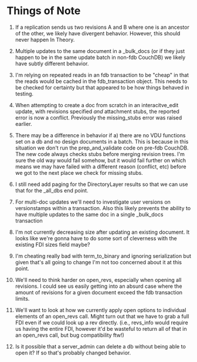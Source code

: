 Things of Note
===


1. If a replication sends us two revisions A and B where one is an
   ancestor of the other, we likely have divergent behavior. However,
   this should never happen In Theory.

2. Multiple updates to the same document in a _bulk_docs (or if they
   just happen to be in the same update batch in non-fdb CouchDB)
   we likely have subtly different behavior.

3. I'm relying on repeated reads in an fdb transaction to be "cheap"
   in that the reads would be cached in the fdb_transaction object.
   This needs to be checked for certainty but that appeared to
   be how things behaved in testing.

4. When attempting to create a doc from scratch in an interacitve_edit
   update, with revisions specified *and* attachment stubs, the reported
   error is now a conflict. Previously the missing_stubs error was
   raised earlier.

5. There may be a difference in behavior if a) there are no VDU functions
   set on a db and no design documents in a batch. This is because in
   this situation we don't run the prep_and_validate code on pre-fdb
   CouchDB. The new code always checks stubs before merging revision trees.
   I'm sure the old way would fail somehow, but it would fail further on
   which means we may have failed with a different reason (conflict, etc)
   before we got to the next place we check for missing stubs.

6. I still need add paging for the DirectoryLayer results so that we
   can use that for the _all_dbs end point.

7. For multi-doc updates we'll need to investigate user versions on
   versionstamps within a transaction. Also this likely prevents the
   ability to have multiple updates to the same doc in a single
   _bulk_docs transaction

8. I'm not currently decreasing size after updating an existing document.
   It looks like we're gonna have to do some sort of cleverness with the
   existing FDI sizes field maybe?

9. I'm cheating really bad with term_to_binary and ignoring serialization
   but given that's all going to change I'm not too concerned about it
   at this point.

10. We'll need to think harder on open_revs, especially when opening all
    revisions. I could see us easily getting into an absurd case where the
    amount of revisions for a given document exceed the fdb transaction
    limits.

11. We'll want to look at how we currently apply open options to individual
    elements of an open_revs call. Might turn out that we have to grab a
    full FDI even if we could look up a rev directly. (i.e., revs_info
    would require us having the entire FDI, however it'd be wasteful to return
    all of that in an open_revs call, but bug compatibility ftw!)

12. Is it possible that a server_admin can delete a db without being able
    to open it? If so that's probably changed behavior.